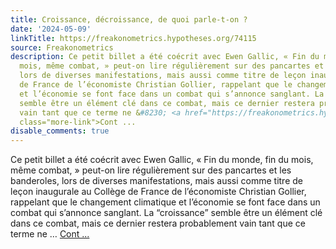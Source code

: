 ```yaml
---
title: Croissance, décroissance, de quoi parle-t-on ?
date: '2024-05-09'
linkTitle: https://freakonometrics.hypotheses.org/74115
source: Freakonometrics
description: Ce petit billet a été coécrit avec Ewen Gallic, « Fin du monde, fin du
  mois, même combat, » peut-on lire régulièrement sur des pancartes et les banderoles,
  lors de diverses manifestations, mais aussi comme titre de leçon inaugurale au Collège
  de France de l’économiste Christian Gollier, rappelant que le changement climatique
  et l’économie se font face dans un combat qui s’annonce sanglant. La “croissance”
  semble être un élément clé dans ce combat, mais ce dernier restera probablement
  vain tant que ce terme ne &#8230; <a href="https://freakonometrics.hypotheses.org/74115"
  class="more-link">Cont ...
disable_comments: true
---
```

Ce petit billet a été coécrit avec Ewen Gallic, « Fin du monde, fin du mois, même combat, » peut-on lire régulièrement sur des pancartes et les banderoles, lors de diverses manifestations, mais aussi comme titre de leçon inaugurale au Collège de France de l’économiste Christian Gollier, rappelant que le changement climatique et l’économie se font face dans un combat qui s’annonce sanglant. La “croissance” semble être un élément clé dans ce combat, mais ce dernier restera probablement vain tant que ce terme ne &#8230; <a href="https://freakonometrics.hypotheses.org/74115" class="more-link">Cont ...